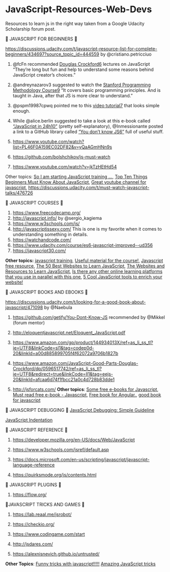 # JavaScript-Resources-Web-Devs

Resources to learn js in the right way taken from a Google Udacity Scholarship forum post. 


 :open_book: JAVASCRIPT FOR BEGINNERS :open_book: 

https://discussions.udacity.com/t/javascript-resource-list-for-complete-beginners/434697?source_topic_id=444559 by @cristiano.petricciuo

1. @fcFn recommended [Douglas Crockford6](https://www.youtube.com/playlist?list=PL62E185BB8577B63D) lectures on JavaScript “They’re long but fun and help to understand some reasons behind JavaScript creator’s choices.”

2. @andreynazarov3 suggested to watch the [Stanford Programming Methodology Course9](https://www.youtube.com/watch?v=KkMDCCdjyW8&feature=youtu.be&list=PL84A56BC7F4A1F852) “It covers basic programming principles. And is taught in Java, after that JS is more clear to understand.”
3. @pspm19987cpwq pointed me to this [video tutorial7](https://www.youtube.com/watch?v=yQaAGmHNn9s&list=PL46F0A159EC02DF82&index=1) that looks simple enough.
4. While @alice.berlin suggested to take a look at this e-book called [“JavaScript in 24h10”](https://www.amazon.com/JavaScript-Hours-Sams-Teach-Yourself/dp/0672336081) (pretty self-explanatory), @Inmessionante posted a link to a GitHub library called [“You don’t know JS6”](https://github.com/getify/You-Dont-Know-JS) full of useful stuff.
5. https://www.youtube.com/watch?list=PL46F0A159EC02DF82&v=yQaAGmHNn9s

6. https://github.com/bolshchikov/js-must-watch

7. https://www.youtube.com/watch?v=jkTzHEtHd54

Other topics: [So I am starting JavaScript training …](https://discussions.udacity.com/t/so-i-am-starting-javascript-training/461099), [Top Ten Things Beginners Must Know About JavaScript](https://discussions.udacity.com/t/top-ten-things-beginners-must-know-about-javascript/449103), [Great youtube channel for javascript](https://discussions.udacity.com/t/great-youtube-channel-for-javascript/473393), https://discussions.udacity.com/t/must-watch-javascript-talks/476726

 :open_book: JAVASCRIPT COURSES :open_book: 

1. https://www.freecodecamp.org/ 
2. http://javascript.info/ by @sergio_kagiema
3. https://www.w3schools.com/js/
4. http://javascriptissexy.com/
This is one is my favorite when it comes to understanding something in details. 
5. https://watchandcode.com/  
6. https://www.udacity.com/course/es6-javascript-improved--ud356
7. https://javascript30.com/

**Other topics:** [javascript training](https://discussions.udacity.com/t/javascript-training/452990), [Useful material for the course!](https://discussions.udacity.com/t/useful-material-for-the-course/415134), [Javascript free resource](https://discussions.udacity.com/t/javascript-free-resource/445954), [The 50 Best Websites to Learn JavaScript](https://discussions.udacity.com/t/the-50-best-websites-to-learn-javascript/450490), [The Websites and Resources to Learn JavaScript](https://discussions.udacity.com/t/the-websites-and-resources-to-learn-javascript/470542), [Is there any other online learning platforms that you use in parallel with this one](https://discussions.udacity.com/t/is-there-any-other-online-learning-platforms-that-you-use-in-parallel-with-this-one/445362), [5 Cool JavaScript tools to enrich your website!](https://discussions.udacity.com/t/bookmark-5-cool-javascript-tools-to-enrich-your-website/508937)

 :open_book: JAVASCRIPT BOOKS AND EBOOKS :open_book: 

https://discussions.udacity.com/t/looking-for-a-good-book-about-javascript/471098 by @Naebula

1. https://github.com/getify/You-Dont-Know-JS
recommended by @Mikkel (forum mentor)

2. http://eloquentjavascript.net/Eloquent_JavaScript.pdf 
3. https://www.amazon.com/gp/product/144934013X/ref=as_li_ss_tl?ie=UTF8&linkCode=sl1&tag=codep0d-20&linkId=a00d885899705f4f62072a9706b1827b

4. https://www.amazon.com/JavaScript-Good-Parts-Douglas-Crockford/dp/0596517742/ref=as_li_ss_tl?ie=UTF8&redirect=true&linkCode=ll1&tag=eejs-20&linkId=afcaa6d74f1fbcc21a0c4d728b83dde1

5. http://jsforcats.com/
**Other topics**: [Some free e-books for Javascript](https://discussions.udacity.com/t/some-free-e-books-for-javascript/428070), [Must read free e-book - Javascript](https://discussions.udacity.com/t/must-read-free-e-book-javascript/480195), [Free book for Angular.](https://discussions.udacity.com/t/free-book-for-angular/485845), [good book for javascript](https://discussions.udacity.com/t/good-book-for-javascript/488971)


 :open_book: JAVASCRIPT DEBUGGING :open_book: 
[JavaScript Debugging: Simple Guideline](https://discussions.udacity.com/t/javascript-debugging-simple-guideline/483428)

[JavaScript Indentation](https://discussions.udacity.com/t/javascript-indentation/484137?source_topic_id=412844)

:open_book: JAVASCRIPT REFERENCE :open_book: 

1. https://developer.mozilla.org/en-US/docs/Web/JavaScript

2. https://www.w3schools.com/jsref/default.asp

3. https://docs.microsoft.com/en-us/scripting/javascript/javascript-language-reference

4. https://quirksmode.org/js/contents.html


 :open_book: JAVASCRIPT PLUGINS :open_book: 

1. https://flow.org/

 :open_book:JAVASCRIPT TRICKS AND GAMES :open_book:

1. https://lab.reaal.me/jsrobot/  

2. https://checkio.org/

3. https://www.codingame.com/start

4. http://jsdares.com/

5. https://alexnisnevich.github.io/untrusted/

**Other Topics**: [Funny tricks with javascript!!!!!](https://discussions.udacity.com/t/funny-tricks-with-javascript/469255) 
[Amazing JavaScript tricks](https://discussions.udacity.com/t/amazing-javascript-tricks/470849)
